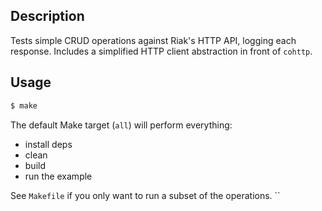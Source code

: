 Description
-----------

Tests simple CRUD operations against Riak's HTTP API, logging each response.
Includes a simplified HTTP client abstraction in front of `cohttp`.

Usage
-----

```sh
$ make
```

The default Make target (`all`) will perform everything:

- install deps
- clean
- build
- run the example

See `Makefile` if you only want to run a subset of the operations.
``
